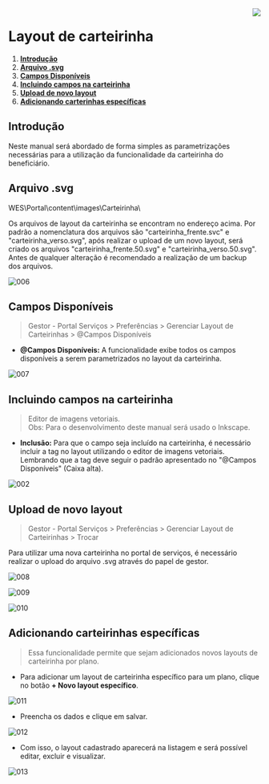 <img src="../../src/images/benner_rgb.png" align="right"/>

# Layout de carteirinha

1. **[Introdução](#introdução)**
2. **[Arquivo .svg](#arquivo-.svg)**
3. **[Campos Disponíveis](#campos-disponíveis)**
4. **[Incluindo campos na carteirinha](#incluindo-campos-na-carteirinha)**
5. **[Upload de novo layout](#Upload-de-novo-layout)**
6. **[Adicionando carterinhas específicas](#adicionando-carteirinhas-específicas)**

## Introdução

Neste manual será abordado de forma simples as parametrizações necessárias para a utilização da funcionalidade da carteirinha do beneficiário.

## Arquivo .svg

WES\Portal\content\images\Carteirinha\

Os arquivos de layout da carteirinha se encontram no endereço acima. Por padrão a nomenclatura dos arquivos são "carteirinha_frente.svc" e "carteirinha_verso.svg", após realizar o upload de um novo layout, será criado os arquivos "carteirinha_frente.50.svg" e "carteirinha_verso.50.svg". Antes de qualquer alteração é recomendado a realização de um backup dos arquivos.

![006](src/images/006.png)

## Campos Disponíveis

> Gestor - Portal Serviços > Preferências > Gerenciar Layout de Carteirinhas > @Campos Disponíveis

* **@Campos Disponíveis:** A funcionalidade exibe todos os campos disponíveis a serem parametrizados no layout da carteirinha.

![007](src/images/007.png)

## Incluindo campos na carteirinha

> Editor de imagens vetoriais.  
Obs: Para o desenvolvimento deste manual será usado o Inkscape.

* **Inclusão:** Para que o campo seja incluído na carteirinha, é necessário incluir a tag no layout utilizando o editor de imagens vetoriais. Lembrando que a tag deve seguir o padrão apresentado no "@Campos Disponíveis" (Caixa alta).

![002](src/images/002.png)

## Upload de novo layout

> Gestor - Portal Serviços > Preferências > Gerenciar Layout de Carteirinhas > Trocar

Para utilizar uma nova carteirinha no portal de serviços, é necessário realizar o upload do arquivo .svg através do papel de gestor.

![008](src/images/008.png)

![009](src/images/009.png)

![010](src/images/010.png)

## Adicionando carteirinhas específicas

> Essa funcionalidade permite que sejam adicionados novos layouts de carteirinha por plano.

* Para adicionar um layout de carteirinha específico para um plano, clique no botão **+ Novo layout específico**.

![011](src/images/011.png)

* Preencha os dados e clique em salvar.

![012](src/images/012.png)

* Com isso, o layout cadastrado aparecerá na listagem e será possível editar, excluir e visualizar.

![013](src/images/013.png)